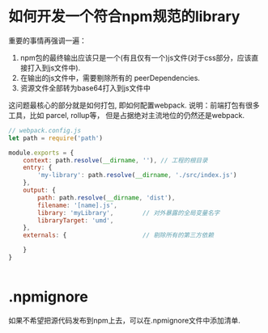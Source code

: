# 如何开发一个符合npm规范的library

重要的事情再强调一遍：
1. npm包的最终输出应该只是一个(有且仅有一个)js文件(对于css部分，应该直接打入到js文件中).
2. 在输出的js文件中，需要剔除所有的 peerDependencies.
3. 资源文件全部转为base64打入到js文件中

这问题最核心的部分就是如何打包, 即如何配置webpack.
说明：前端打包有很多工具，比如 parcel, rollup等， 但是占据绝对主流地位的仍然还是webpack.

```js
// webpack.config.js
let path = require('path')

module.exports = {
    context: path.resolve(__dirname, ''), // 工程的根目录
    entry: {
        'my-library': path.resolve(__dirname, './src/index.js')
    },
    output: {
        path: path.resolve(__dirname, 'dist'),
        filename: '[name].js',
        library: 'myLibrary',        // 对外暴露的全局变量名字
        libraryTarget: 'umd',
    },
    externals: {                     // 剔除所有的第三方依赖

    }
}



```




# .npmignore
如果不希望把源代码发布到npm上去，可以在.npmignore文件中添加清单.
